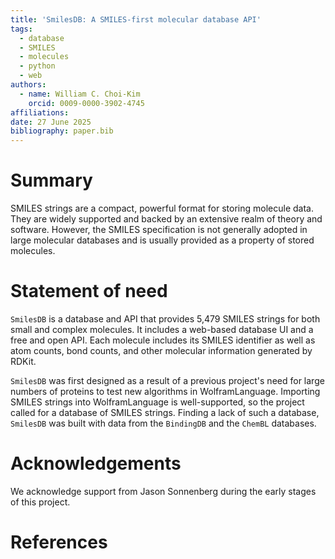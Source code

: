 ```yaml
---
title: 'SmilesDB: A SMILES-first molecular database API'
tags:
  - database
  - SMILES
  - molecules
  - python
  - web
authors:
  - name: William C. Choi-Kim
    orcid: 0009-0000-3902-4745
affiliations:
date: 27 June 2025
bibliography: paper.bib
---
```


# Summary

SMILES strings are a compact, powerful format for storing molecule data. They are widely supported and backed by an extensive realm of theory and software. However, the SMILES specification is not generally adopted in large molecular databases and is usually provided as a property of stored molecules.

# Statement of need

`SmilesDB` is a database and API that provides 5,479 SMILES strings for both small and complex molecules. It includes a web-based database UI and a free and open API. Each molecule includes its SMILES identifier as well as atom counts, bond counts, and other molecular information generated by RDKit.

`SmilesDB` was first designed as a result of a previous project's need for large numbers of proteins to test new algorithms in WolframLanguage. Importing SMILES strings into WolframLanguage is well-supported, so the project called for a database of SMILES strings. Finding a lack of such a database, `SmilesDB` was built with data from the `BindingDB` and the `ChemBL` databases.

# Acknowledgements

We acknowledge support from Jason Sonnenberg during the early stages of this project.

# References